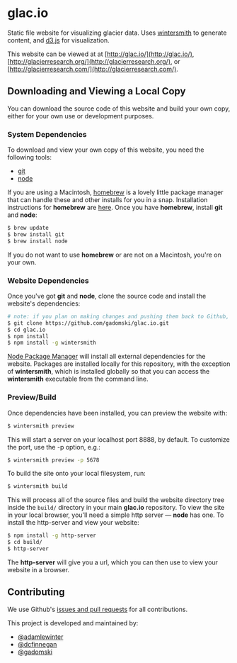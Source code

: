 glac.io
=======

Static file website for visualizing glacier data.
Uses [wintersmith](http://wintersmith.io/) to generate content, and [d3.js](http://d3js.org/) for visualization.

This website can be viewed at at [http://glac.io/](http://glac.io/), [http://glacierresearch.org/](http://glacierresearch.org/), or [http://glacierresearch.com/](http://glacierresearch.com/).


Downloading and Viewing a Local Copy
------------------------------------

You can download the source code of this website and build your own copy, either for your own use or development purposes.

### System Dependencies

To download and view your own copy of this website, you need the following tools:

- [git](http://git-scm.com/)
- [node](http://nodejs.org/)

If you are using a Macintosh, [homebrew](http://brew.sh/) is a lovely little package manager that can handle these and other installs for you in a snap.
Installation instructions for **homebrew** are [here](http://brew.sh/#install).
Once you have **homebrew**, install **git** and **node**:

```bash
$ brew update
$ brew install git
$ brew install node
```

If you do not want to use **homebrew** or are not on a Macintosh, you're on your own.


### Website Dependencies

Once you've got **git** and **node**, clone the source code and install the website's dependencies:

```bash
# note: if you plan on making changes and pushing them back to Github, use git@github.com:gadomski/glac.io.git instead
$ git clone https://github.com/gadomski/glac.io.git  
$ cd glac.io
$ npm install
$ npm install -g wintersmith
```

[Node Package Manager](https://www.npmjs.org/) will install all external dependencies for the website.
Packages are installed locally for this repository, with the exception of **wintersmith**, which is installed globally so that you can access the **wintersmith** executable from the command line.


### Preview/Build

Once dependencies have been installed, you can preview the website with:

```bash
$ wintersmith preview
```

This will start a server on your localhost port 8888, by default.
To customize the port, use the -p option, e.g.:

```bash
$ wintersmith preview -p 5678
```

To build the site onto your local filesystem, run:

```bash
$ wintersmith build
```

This will process all of the source files and build the website directory tree inside the `build/` directory in your main **glac.io** repository.
To view the site in your local browser, you'll need a simple http server &mdash; **node** has one.
To install the http-server and view your website:

```bash
$ npm install -g http-server
$ cd build/
$ http-server
```

The **http-server** will give you a url, which you can then use to view your website in a browser.


Contributing
------------

We use Github's [issues and pull requests](https://github.com/gadomski/glac.io/issues?state=open) for all contributions.

This project is developed and maintained by:

- [@adamlewinter](https://github.com/adamlewinter)
- [@dcfinnegan](https://github.com/dcfinnegan)
- [@gadomski](https://github.com/gadomski)
